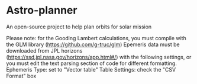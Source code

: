# Astro-planner
An open-source project to help plan orbits for solar mission

Please note: for the Gooding Lambert calculations, you must compile with the GLM library (https://github.com/g-truc/glm) 
             Epemeris data must be downloaded from JPL horizons (https://ssd.jpl.nasa.gov/horizons/app.html#/) with the following settings, or you must edit the text parsing section of code for different formatting.
                  Ephemeris Type: set to "Vector table"
                  Table Settings: check the "CSV Format" box
